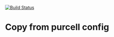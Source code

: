 [![Build Status](https://travis-ci.org/purcell/emacs.d.png?branch=master)](https://travis-ci.org/purcell/emacs.d)

# Copy from purcell config

